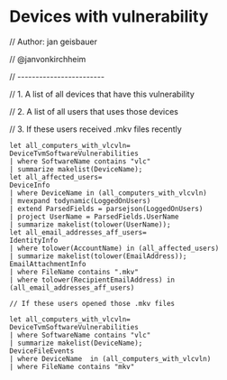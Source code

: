 # Devices with vulnerability 

// Author: jan geisbauer 

// @janvonkirchheim

// ------------------------

// 1.	A list of all devices that have this vulnerability

// 2.	A list of all users that uses those devices

// 3.	If these users received .mkv files recently

```
let all_computers_with_vlcvln=
DeviceTvmSoftwareVulnerabilities 
| where SoftwareName contains "vlc" 
| summarize makelist(DeviceName);
let all_affected_users=
DeviceInfo
| where DeviceName in (all_computers_with_vlcvln)
| mvexpand todynamic(LoggedOnUsers)
| extend ParsedFields = parsejson(LoggedOnUsers)
| project UserName = ParsedFields.UserName
| summarize makelist(tolower(UserName));
let all_email_addresses_aff_users=
IdentityInfo
| where tolower(AccountName) in (all_affected_users)
| summarize makelist(tolower(EmailAddress));
EmailAttachmentInfo
| where FileName contains ".mkv"
| where tolower(RecipientEmailAddress) in (all_email_addresses_aff_users)
```

```
// If these users opened those .mkv files

let all_computers_with_vlcvln=
DeviceTvmSoftwareVulnerabilities 
| where SoftwareName contains "vlc" 
| summarize makelist(DeviceName);
DeviceFileEvents 
| where DeviceName  in (all_computers_with_vlcvln)
| where FileName contains "mkv" 
```
